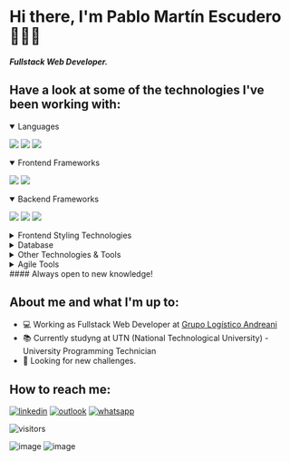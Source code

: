 # Hi there, I'm Pablo Martín Escudero 👩🏻‍💻
##### Fullstack Web Developer.

## Have a look at some of the technologies I've been working with:

<details open>
  <summary>Languages</summary>
  <p>
    <img src="https://img.shields.io/badge/JavaScript-F7DF1E?style=for-the-badge&logo=javascript&logoColor=black">
    <img src="https://img.shields.io/badge/TypeScript-007ACC?style=for-the-badge&logo=typescript&logoColor=white">
    <img src="https://img.shields.io/badge/C%23-239120?style=for-the-badge&logo=c-sharp&logoColor=white">
    
  </p>
</details>

<details open>
  <summary>Frontend Frameworks</summary>
  <p>
    <img src="https://img.shields.io/badge/React-20232A?style=for-the-badge&logo=react&logoColor=61DAFB">
    <img src="https://img.shields.io/badge/Redux-593D88?style=for-the-badge&logo=redux&logoColor=white">
    
  </p>
</details>

<details open>
  <summary>Backend Frameworks</summary>
  <p>
    <img src="https://img.shields.io/badge/.NET-512BD4?style=for-the-badge&logo=dotnet&logoColor=white">
    <img src="https://img.shields.io/badge/Node.js-339933?style=for-the-badge&logo=nodedotjs&logoColor=white">
    <img src="https://img.shields.io/badge/Express.js-5190cf?style=for-the-badge&logo=express&logoColor=white">
    
    
  </p>
</details>

<details>
  <summary>Frontend Styling Technologies</summary>
  <p>
    <img src="https://img.shields.io/badge/CSS3-1572B6?style=for-the-badge&logo=css3&logoColor=white">
    <img src="https://img.shields.io/badge/Sass-CC6699?style=for-the-badge&logo=sass&logoColor=white">
    <img src="https://img.shields.io/badge/Bootstrap-563D7C?style=for-the-badge&logo=bootstrap&logoColor=white">
    <img src="https://img.shields.io/badge/styled--components-DB7093?style=for-the-badge&logo=styled-components&logoColor=white">
    
    
  </p>
</details>



<details>
  <summary>Database</summary>
  <p>
    <img src="https://img.shields.io/badge/Microsoft%20SQL%20Server-CC2927?style=for-the-badge&logo=microsoft%20sql%20server&logoColor=white">
    <img src="https://img.shields.io/badge/MongoDB-4EA94B?style=for-the-badge&logo=mongodb&logoColor=white">
    
  </p>
</details>

<details>
  <summary>Other Technologies & Tools</summary>
  <p>
    <img src="https://img.shields.io/badge/HTML5-E34F26?style=for-the-badge&logo=html5&logoColor=white">
    <img src="https://img.shields.io/badge/Postman-FF6C37?style=for-the-badge&logo=Postman&logoColor=white">
    <img src="https://img.shields.io/badge/Sonarqube-5190cf?style=for-the-badge&logo=sonarqube&logoColor=white">
    <img src="https://img.shields.io/badge/Heroku-430098?style=for-the-badge&logo=heroku&logoColor=white">
    <img src="https://img.shields.io/badge/npm-CB3837?style=for-the-badge&logo=npm&logoColor=white">
    <img src="https://img.shields.io/badge/firebase-ffca28?style=for-the-badge&logo=firebase&logoColor=black">
    <img src="https://img.shields.io/badge/Swagger-85EA2D?style=for-the-badge&logo=Swagger&logoColor=white">
    
    
  </p>
</details>

<details>
  <summary>Agile Tools</summary>
  <p>
    <img src="https://img.shields.io/badge/Miro-F7C922?style=for-the-badge&logo=Miro&logoColor=050036">
    <img src="https://img.shields.io/badge/Trello-0052CC?style=for-the-badge&logo=trello&logoColor=white">
    <img src="https://img.shields.io/badge/Jira-0052CC?style=for-the-badge&logo=Jira&logoColor=white">
    <img src="https://img.shields.io/badge/Microsoft_Excel-217346?style=for-the-badge&logo=microsoft-excel&logoColor=white">
  </p>
</details>
#### Always open to new knowledge!


## About me and what I'm up to:
- 💻 Working as Fullstack Web Developer at [Grupo Logístico Andreani](https://www.andreani.com/#!/personas)
- 📚 Currently studyng at UTN (National Technological University) - University Programming Technician
- 🎯 Looking for new challenges.

## How to reach me:
[![linkedin](https://img.shields.io/badge/LinkedIn-0077B5?style=for-the-badge&logo=linkedin&logoColor=white)](https://www.linkedin.com/in/pablomartinescudero/)
[![outlook](https://img.shields.io/badge/Microsoft_Outlook-0078D4?style=for-the-badge&logo=microsoft-outlook&logoColor=white)](mailto:escuderopablo@hotmail.com.ar) 
[![whatsapp](https://img.shields.io/badge/WhatsApp-25D366?style=for-the-badge&logo=whatsapp&logoColor=white)](https://wa.me/5491132149319)

![visitors](https://visitor-badge.glitch.me/badge?page_id=${escu-git}.${escu-git})

![image](https://github-readme-stats.vercel.app/api/top-langs/?username=escu-git)
![image](https://github-readme-stats.vercel.app/api?username=escu-git)
